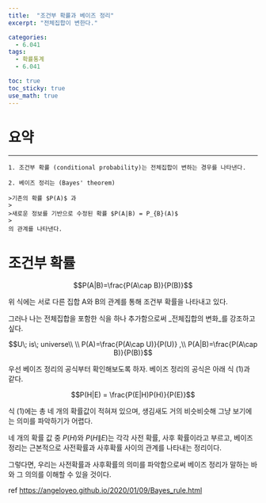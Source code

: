 ```yaml
---
title:  "조건부 확률과 베이즈 정리"
excerpt: "전체집합이 변한다."

categories:
  - 6.041
tags:
  - 확률통계
  - 6.041

toc: true
toc_sticky: true
use_math: true
---
```


# 요약
---

```
1. 조건부 확률 (conditional probability)는 전체집합이 변하는 경우를 나타낸다.

2. 베이즈 정리는 (Bayes' theorem) 

>기존의 확률 $P(A)$ 과
>
>새로운 정보를 기반으로 수정된 확률 $P(A|B) = P_{B}(A)$
>
의 관계를 나타낸다.
```


# 조건부 확률

$$P(A|B)=\frac{P(A\cap B)}{P(B)}$$

위 식에는 서로 다른 집합 A와 B의 관계를 통해 조건부 확률을 나타내고 있다.

그러나 나는 전체집합을 포함한 식을 하나 추가함으로써 _전체집합의 변화_를 강조하고 싶다.
 
 $$U\; is\; universe\\ \\
P(A)=\frac{P(A\cap U)}{P(U)} ,\\
P(A|B)=\frac{P(A\cap B)}{P(B)}$$


우선 베이즈 정리의 공식부터 확인해보도록 하자. 베이즈 정리의 공식은 아래 식 (1)과 같다.

$$P(H|E) = \frac{P(E|H)P(H)}{P(E)}$$

식 (1)에는 총 네 개의 확률값이 적혀져 있으며, 생김새도 거의 비슷비슷해 그냥 보기에는 의미를 파악하기가 어렵다.

네 개의 확률 값 중 $P(H)$와 $P(H\|E)$는 각각 사전 확률, 사후 확률이라고 부르고, 베이즈 정리는 근본적으로 사전확률과 사후확률 사이의 관계를 나타내는 정리이다.

그렇다면, 우리는 사전확률과 사후확률의 의미를 파악함으로써 베이즈 정리가 말하는 바와 그 의의를 이해할 수 있을 것이다.




ref <https://angeloyeo.github.io/2020/01/09/Bayes_rule.html>
